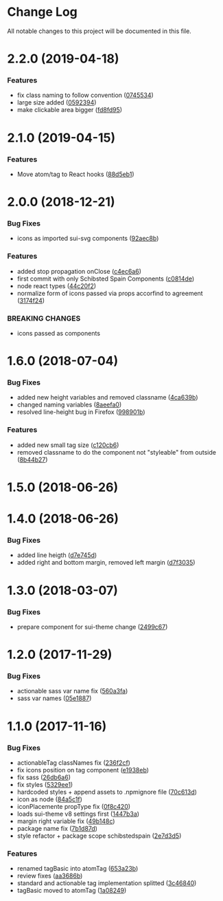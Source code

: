 # Change Log

All notable changes to this project will be documented in this file.

<a name="2.2.0"></a>
# 2.2.0 (2019-04-18)


### Features

* fix class naming to follow convention ([0745534](https://github.com/SUI-Components/sui-components/commit/0745534))
* large size added ([0592394](https://github.com/SUI-Components/sui-components/commit/0592394))
* make clickable area bigger ([fd8fd95](https://github.com/SUI-Components/sui-components/commit/fd8fd95))



<a name="2.1.0"></a>
# 2.1.0 (2019-04-15)


### Features

* Move atom/tag to React hooks ([88d5eb1](https://github.com/SUI-Components/sui-components/commit/88d5eb1))



<a name="2.0.0"></a>
# 2.0.0 (2018-12-21)


### Bug Fixes

* icons as imported sui-svg components ([92aec8b](https://github.com/SUI-Components/sui-components/commit/92aec8b))


### Features

* added stop propagation onClose ([c4ec6a6](https://github.com/SUI-Components/sui-components/commit/c4ec6a6))
* first commit with only Schibsted Spain Components ([c0814de](https://github.com/SUI-Components/sui-components/commit/c0814de))
* node react types ([44c20f2](https://github.com/SUI-Components/sui-components/commit/44c20f2))
* normalize form of icons passed via props accorfind to agreement ([3174f24](https://github.com/SUI-Components/sui-components/commit/3174f24))


### BREAKING CHANGES

* icons passed as components



<a name="1.6.0"></a>
# 1.6.0 (2018-07-04)


### Bug Fixes

* added new height variables and removed classname ([4ca639b](https://github.com/SUI-Components/sui-components/commit/4ca639b))
* changed naming variables ([8aeefa0](https://github.com/SUI-Components/sui-components/commit/8aeefa0))
* resolved line-height bug in Firefox ([998901b](https://github.com/SUI-Components/sui-components/commit/998901b))


### Features

* added new small tag size ([c120cb6](https://github.com/SUI-Components/sui-components/commit/c120cb6))
* removed classname to do the component not "styleable" from outside ([8b44b27](https://github.com/SUI-Components/sui-components/commit/8b44b27))



<a name="1.5.0"></a>
# 1.5.0 (2018-06-26)



<a name="1.4.0"></a>
# 1.4.0 (2018-06-26)


### Bug Fixes

* added line heigth ([d7e745d](https://github.com/SUI-Components/sui-components/commit/d7e745d))
* added right and bottom margin, removed left margin ([d7f3035](https://github.com/SUI-Components/sui-components/commit/d7f3035))



<a name="1.3.0"></a>
# 1.3.0 (2018-03-07)


### Bug Fixes

* prepare component for sui-theme change ([2499c67](https://github.com/SUI-Components/sui-components/commit/2499c67))



<a name="1.2.0"></a>
# 1.2.0 (2017-11-29)


### Bug Fixes

* actionable sass var name fix ([560a3fa](https://github.com/SUI-Components/sui-components/commit/560a3fa))
* sass var names ([05e1887](https://github.com/SUI-Components/sui-components/commit/05e1887))



<a name="1.1.0"></a>
# 1.1.0 (2017-11-16)


### Bug Fixes

* actionableTag classNames fix ([236f2cf](https://github.com/SUI-Components/sui-components/commit/236f2cf))
* fix icons position on tag component ([e1938eb](https://github.com/SUI-Components/sui-components/commit/e1938eb))
* fix sass ([26db6a6](https://github.com/SUI-Components/sui-components/commit/26db6a6))
* fix styles ([5329ee1](https://github.com/SUI-Components/sui-components/commit/5329ee1))
* hardcoded styles + append assets to .npmignore file ([70c613d](https://github.com/SUI-Components/sui-components/commit/70c613d))
* icon as node ([84a5c1f](https://github.com/SUI-Components/sui-components/commit/84a5c1f))
* iconPlacemente propType fix ([0f8c420](https://github.com/SUI-Components/sui-components/commit/0f8c420))
* loads sui-theme v8 settings first ([1447b3a](https://github.com/SUI-Components/sui-components/commit/1447b3a))
* margin right variable fix ([49b148c](https://github.com/SUI-Components/sui-components/commit/49b148c))
* package name fix ([7b1d87d](https://github.com/SUI-Components/sui-components/commit/7b1d87d))
* style refactor + package scope schibstedspain ([2e7d3d5](https://github.com/SUI-Components/sui-components/commit/2e7d3d5))


### Features

* renamed tagBasic into atomTag ([653a23b](https://github.com/SUI-Components/sui-components/commit/653a23b))
* review fixes ([aa3686b](https://github.com/SUI-Components/sui-components/commit/aa3686b))
* standard and actionable tag implementation splitted ([3c46840](https://github.com/SUI-Components/sui-components/commit/3c46840))
* tagBasic moved to atomTag ([1a08249](https://github.com/SUI-Components/sui-components/commit/1a08249))



